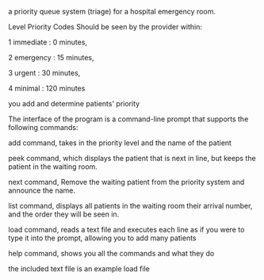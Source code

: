 a priority queue system (triage) for a hospital emergency room. 


Level	Priority Codes Should be seen by the provider within:

1	immediate :	0 minutes,

2	emergency	: 15 minutes,

3	urgent : 30 minutes,

4	minimal : 120 minutes

you add and determine patients' priority

The interface of the program is a command-line prompt that supports the following commands:

add command, takes in the priority level and the name of the patient

peek command, which displays the patient that is next in line, but keeps the patient in the waiting room.

next command, Remove the waiting patient from the priority system and announce the name.

list command, displays all patients in the waiting room their arrival number, and the order they will be seen in.

load command, reads a text file and executes each line as if you were to type it into the prompt, allowing you to add many patients

help command, shows you all the commands and what they do

the included text file is an example load file
